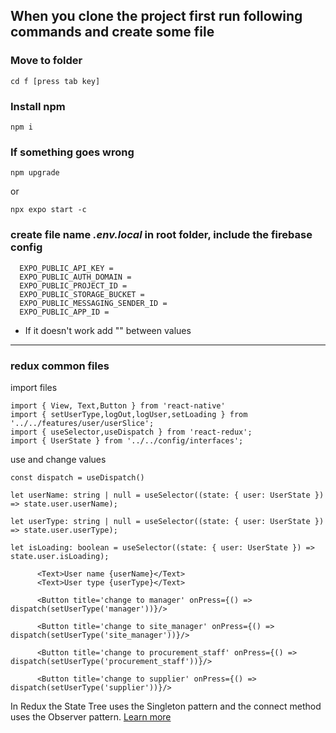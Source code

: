 ## When you clone the project first run following commands and create some file

### Move to folder
```
cd f [press tab key]
```

### Install npm
```
npm i
```

### If something goes wrong 
```
npm upgrade
```
or
```
npx expo start -c
```

### create file name ***.env.local*** in root folder, include the firebase config
```
  EXPO_PUBLIC_API_KEY = 
  EXPO_PUBLIC_AUTH_DOMAIN = 
  EXPO_PUBLIC_PROJECT_ID = 
  EXPO_PUBLIC_STORAGE_BUCKET = 
  EXPO_PUBLIC_MESSAGING_SENDER_ID = 
  EXPO_PUBLIC_APP_ID = 
```

* If it doesn't work add "" between values
---
### redux common files

import files
```
import { View, Text,Button } from 'react-native'
import { setUserType,logOut,logUser,setLoading } from '../../features/user/userSlice';
import { useSelector,useDispatch } from 'react-redux';
import { UserState } from '../../config/interfaces';
```
use and change values
```
const dispatch = useDispatch()

let userName: string | null = useSelector((state: { user: UserState }) => state.user.userName);

let userType: string | null = useSelector((state: { user: UserState }) => state.user.userType);

let isLoading: boolean = useSelector((state: { user: UserState }) => state.user.isLoading);

      <Text>User name {userName}</Text>
      <Text>User type {userType}</Text>

      <Button title='change to manager' onPress={() => dispatch(setUserType('manager'))}/>

      <Button title='change to site_manager' onPress={() => dispatch(setUserType('site_manager'))}/>

      <Button title='change to procurement_staff' onPress={() => dispatch(setUserType('procurement_staff'))}/>

      <Button title='change to supplier' onPress={() => dispatch(setUserType('supplier'))}/>
```

In Redux the State Tree uses the Singleton pattern and the connect method uses the Observer pattern.
[Learn more](https://engineering.zalando.com/posts/2016/08/design-patterns-redux.html?gh_src=4n3gxh1?gh_src=4n3gxh1)
